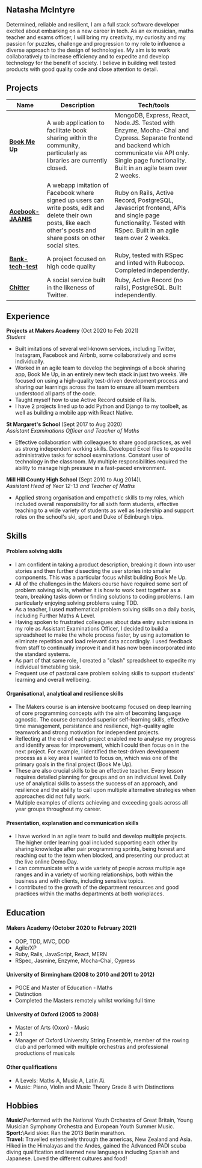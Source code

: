 ## Natasha McIntyre

Determined, reliable and resilient, I am a full stack software developer excited about embarking on a new career in tech. As an ex musician, maths teacher and exams officer, I will bring my creativity, my curiosity and my passion for puzzles, challenge and progression to my role to influence a diverse approach to the design of technologies. My aim is to work collaboratively to increase efficiency and to expedite and develop technology for the benefit of society. I believe in building well tested products with good quality code and close attention to detail.

## Projects

| Name                         | Description       | Tech/tools        |
| ---------------------------- | ----------------- | ----------------- |
| [**Book Me Up**](https://github.com/natashamcintyre/book_swap) | A web application to facilitate book sharing within the community, particularly as libraries are currently closed. | MongoDB, Express, React, Node.JS. Tested with Enzyme, Mocha-Chai and Cypress. Separate frontend and backend which communicate via API only. Single page functionality. Built in an agile team over 2 weeks. |
| [**Acebook-JAANIS**](https://github.com/natashamcintyre/acebook-JAANIS) | A webapp imitation of Facebook where signed up users can write posts, edit and delete their own posts, like each other's posts and share posts on other social sites. | Ruby on Rails, Active Record, PostgreSQL, Javascript frontend, APIs and single page functionality. Tested with RSpec. Built in an agile team over 2 weeks. |
| [**Bank-tech-test**](https://github.com/natashamcintyre/bank-tech-test) | A project focused on high code quality | Ruby, tested with RSpec and linted with Rubocop. Completed independently. |
|[**Chitter**](https://github.com/natashamcintyre/chitter-challenge) | A social service built in the likeness of Twitter. | Ruby, Active Record (no rails), PostgreSQL. Built independently. |

## Experience

**Projects at Makers Academy** (Oct 2020 to Feb 2021)\
_Student_

- Built imitations of several well-known services, including Twitter, Instagram, Facebook and Airbnb, some collaboratively and some individually.
- Worked in an agile team to develop the beginnings of a book sharing app, Book Me Up, in an entirely new tech stack in just two weeks. We focused on using a high-quality test-driven development process and sharing our learnings across the team to ensure all team members understood all parts of the code.
- Taught myself how to use Active Record outside of Rails.
- I have 2 projects lined up to add Python and Django to my toolbelt, as well as building a mobile app with React Native.

**St Margaret's School** (Sept 2017 to Aug 2020)\
_Assistant Examinations Officer and Teacher of Maths_

- Effective collaboration with colleagues to share good practices, as well as strong independent working skills. Developed Excel files to expedite administrative tasks for school examinations. Constant user of technology in the classroom. My multiple responsibilities required the ability to manage high pressure in a fast-paced environment.

**Mill Hill County High School** (Sept 2010 to Aug 2014)\  
_Assistant Head of Year 12-13 and Teacher of Maths_

- Applied strong organisation and empathetic skills to my roles, which included overall responsibility for all sixth form students, effective teaching to a wide variety of students as well as leadership and support roles on the school's ski, sport and Duke of Edinburgh trips.

## Skills

#### Problem solving skills

- I am confident in taking a product description, breaking it down into user stories and then further dissecting the user stories into smaller components. This was a particular focus whilst building Book Me Up.
- All of the challenges in the Makers course have required some sort of problem solving skills, whether it is how to work best together as a team, breaking tasks down or finding solutions to coding problems. I am particularly enjoying solving problems using TDD.
- As a teacher, I used mathematical problem solving skills on a daily basis, including Further Maths A Level.
- Having spoken to frustrated colleagues about data entry submissions in my role as Assistant Examinations Officer, I decided to build a spreadsheet to make the whole process faster, by using automation to eliminate repetition and load relevant data accordingly. I used feedback from staff to continually improve it and it has now been incorporated into the standard systems.
- As part of that same role, I created a "clash" spreadsheet to expedite my individual timetabling task.
- Frequent use of pastoral care problem solving skills to support students' learning and overall wellbeing.

#### Organisational, analytical and resilience skills

- The Makers course is an intensive bootcamp focused on deep learning of core programming concepts with the aim of becoming language agnostic. The course demanded superior self-learning skills, effective time management, persistance and resilience, high-quality agile teamwork and strong motivation for independent projects.
- Reflecting at the end of each project enabled me to analyse my progress and identify areas for improvement, which I could then focus on in the next project. For example, I identified the test-driven development process as a key area I wanted to focus on, which was one of the primary goals in the final project (Book Me Up).
- These are also crucial skills to be an effective teacher. Every lesson requires detailed planning for groups and on an individual level. Daily use of analytical skills to assess the success of an approach, and resilience and the ability to call upon multiple alternative strategies when approaches did not fully work.
- Multiple examples of clients achieving and exceeding goals across all year groups throughout my career.

#### Presentation, explanation and communication skills

- I have worked in an agile team to build and develop multiple projects. The higher order learning goal included supporting each other by sharing knowledge after pair programming sprints, being honest and reaching out to the team when blocked, and presenting our product at the live online Demo Day.
- I can communicate with a wide variety of people across multiple age ranges and in a variety of working relationships, both within the business and with clients, including sensitive topics.
- I contributed to the growth of the department resources and good practices within the maths departments at both workplaces.

## Education

#### Makers Academy (October 2020 to February 2021)

- OOP, TDD, MVC, DDD
- Agile/XP
- Ruby, Rails, JavaScript, React, MERN
- RSpec, Jasmine, Enzyme, Mocha-Chai, Cypress

#### University of Birmingham (2008 to 2010 and 2011 to 2012)

- PGCE and Master of Education - Maths
- Distinction
- Completed the Masters remotely whilst working full time

#### University of Oxford (2005 to 2008)

- Master of Arts (Oxon) - Music
- 2:1
- Manager of Oxford University String Ensemble, member of the rowing club and performed with multiple orchestras and professional productions of musicals

#### Other qualifications

- A Levels: Maths A, Music A, Latin A\
- Music: Piano, Violin and Music Theory Grade 8 with Distinctions

## Hobbies

**Music**\Performed with the National Youth Orchestra of Great Britain, Young Musician Symphony Orchestra and European Youth Summer Music.\
**Sport:**\Avid skier. Ran the 2013 Berlin marathon.\
**Travel:** Travelled extensively through the americas, New Zealand and Asia. Hiked in the Himalayas and the Andes, gained the Advanced PADI scuba diving qualification and learned new languages including Spanish and Japanese. Loved the different cultures and food!
